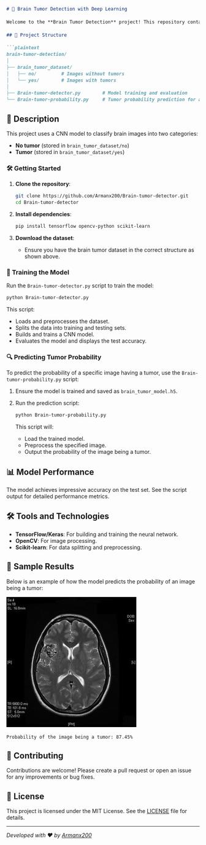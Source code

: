 ```markdown
# 🧠 Brain Tumor Detection with Deep Learning

Welcome to the **Brain Tumor Detection** project! This repository contains a deep learning model that classifies brain images as either having a tumor or not. Dive into the power of convolutional neural networks (CNNs) and see how they can be used in medical imaging! 🚀

## 📁 Project Structure

```plaintext
brain-tumor-detection/
│
├── brain_tumor_dataset/
│   ├── no/         # Images without tumors
│   └── yes/        # Images with tumors
│
├── Brain-tumor-detector.py        # Model training and evaluation
└── Brain-tumor-probability.py     # Tumor probability prediction for a specific image
```

## 📜 Description

This project uses a CNN model to classify brain images into two categories:
- **No tumor** (stored in `brain_tumor_dataset/no`)
- **Tumor** (stored in `brain_tumor_dataset/yes`)

### 🛠️ Getting Started

1. **Clone the repository**:
    ```bash
    git clone https://github.com/Armanx200/Brain-tumor-detector.git
    cd Brain-tumor-detector
    ```

2. **Install dependencies**:
    ```bash
    pip install tensorflow opencv-python scikit-learn
    ```

3. **Download the dataset**:
    - Ensure you have the brain tumor dataset in the correct structure as shown above.

### 🚀 Training the Model

Run the `Brain-tumor-detector.py` script to train the model:

```bash
python Brain-tumor-detector.py
```

This script:
- Loads and preprocesses the dataset.
- Splits the data into training and testing sets.
- Builds and trains a CNN model.
- Evaluates the model and displays the test accuracy.

### 🔍 Predicting Tumor Probability

To predict the probability of a specific image having a tumor, use the `Brain-tumor-probability.py` script:

1. Ensure the model is trained and saved as `brain_tumor_model.h5`.

2. Run the prediction script:

    ```bash
    python Brain-tumor-probability.py
    ```

    This script will:
    - Load the trained model.
    - Preprocess the specified image.
    - Output the probability of the image being a tumor.

## 📊 Model Performance

The model achieves impressive accuracy on the test set. See the script output for detailed performance metrics.

## 🛠️ Tools and Technologies

- **TensorFlow/Keras**: For building and training the neural network.
- **OpenCV**: For image processing.
- **Scikit-learn**: For data splitting and preprocessing.

## 📸 Sample Results

Below is an example of how the model predicts the probability of an image being a tumor:

![Sample Brain Image](https://github.com/Armanx200/Brain-tumor-detector/blob/main/Brain.jpg)

```
Probability of the image being a tumor: 87.45%
```

## 🤝 Contributing

Contributions are welcome! Please create a pull request or open an issue for any improvements or bug fixes.

## 📜 License

This project is licensed under the MIT License. See the [LICENSE](LICENSE) file for details.

---

*Developed with ❤️ by [Armanx200](https://github.com/Armanx200)*
```
